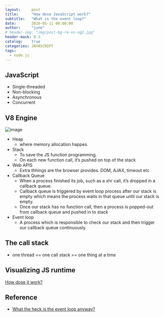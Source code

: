 ```yaml
---
layout:     post
title:      "How dose JavaScript work?"
subtitle:   "What is the event loop?"
date:       2020-05-11 00:00:00
author:     "june"
# header-img: "img/post-bg-re-vs-ng2.jpg"
header-mask: 0.3
catalog:    true
categories: JAVASCRIPT
tags:
  - node.js
---
```



## JavaScript
- Single-threaded 
- Non-blocking
- Asynchronous
- Concurrent


## V8 Engine
![image](https://user-images.githubusercontent.com/5827617/81519830-70bf4600-937d-11ea-9645-394a48642663.png)
- Heap 
  - where memory allocation happes.
- Stack
  - To save the JS function programming. 
  - On each new function call, it’s pushed on top of the stack  
- Web APIS
  - Extra thhings are the browser provides. DOM, AJAX, timeout etc
- Callback Queue
  - When a process finished its job, such as a xhr call, it’s dropped in a callback queue. 
  - Callback queue is triggered by event loop process after our stack is empty which means the process waits in that queue until our stack is empty.
  - Once our stack has no function call, then a process is popped-out from callback queue and pushed in to stack
- Event loop
  - A process which is responsible to check our stack and then trigger our callback queue continuously.


## The call stack
- one thread == one call stack == one thing at a time

## Visualizing JS runtime
[How dose it work?](http://latentflip.com/loupe/?code=JC5vbignYnV0dG9uJywgJ2NsaWNrJywgZnVuY3Rpb24gb25DbGljaygpIHsKICAgIHNldFRpbWVvdXQoZnVuY3Rpb24gdGltZXIoKSB7CiAgICAgICAgY29uc29sZS5sb2coJ1lvdSBjbGlja2VkIHRoZSBidXR0b24hJyk7ICAgIAogICAgfSwgMjAwMCk7Cn0pOwoKY29uc29sZS5sb2coIkhpISIpOwoKc2V0VGltZW91dChmdW5jdGlvbiB0aW1lb3V0KCkgewogICAgY29uc29sZS5sb2coIkNsaWNrIHRoZSBidXR0b24hIik7Cn0sIDUwMDApOwoKY29uc29sZS5sb2coIldlbGNvbWUgdG8gbG91cGUuIik7!!!PGJ1dHRvbj5DbGljayBtZSE8L2J1dHRvbj4%3D)


## Reference
- [What the heck is the event loop anyway?](https://www.youtube.com/watch?v=8aGhZQkoFbQ)